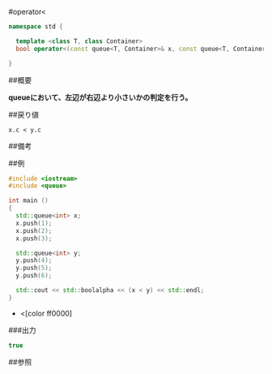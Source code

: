 #operator<
```cpp
namespace std {

  template <class T, class Container>
  bool operator<(const queue<T, Container>& x, const queue<T, Container>& y);

}
```

##概要

<b>queueにおいて、左辺が右辺より小さいかの判定を行う。</b>



##戻り値

`x.c < y.c`

##備考



##例

```cpp
#include <iostream>
#include <queue>

int main ()
{
  std::queue<int> x;
  x.push(1);
  x.push(2);
  x.push(3);

  std::queue<int> y;
  y.push(4);
  y.push(5);
  y.push(6);

  std::cout << std::boolalpha << (x < y) << std::endl;
}
```
* <[color ff0000]

###出力

```cpp
true
```

##参照


